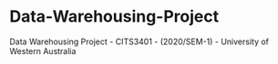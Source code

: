 # Data-Warehousing-Project
Data Warehousing Project - CITS3401 - (2020/SEM-1) - University of Western Australia
